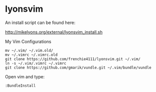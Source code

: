 lyonsvim
========

An install script can be found here:

http://mikelyons.org/external/lyonsvim_install.sh

My Vim Configurations

```
mv ~/.vim/ ~/.vim.old/
mv ~/.vimrc ~/.vimrc.old
git clone https://github.com/frenchie4111/lyonsvim.git ~/.vim/
ln -s ~/.vim/.vimrc ~/.vimrc
git clone https://github.com/gmarik/vundle.git ~/.vim/bundle/vundle
```

Open vim and type:
```
:BundleInstall
```
